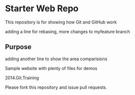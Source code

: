# Starter Web Repo

This repository is for showing how Git and GitHub work

adding a line for rebasing, more changes to myfeature branch


## Purpose


adding another line to show the area comparisions

Sample website with plenty of files for demos

2014.Git.Training

Please fork this repository and issue pull requests.
